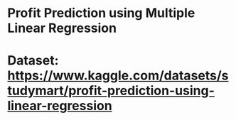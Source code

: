 # Profit Prediction using Multiple Linear Regression
# Dataset:  https://www.kaggle.com/datasets/studymart/profit-prediction-using-linear-regression
